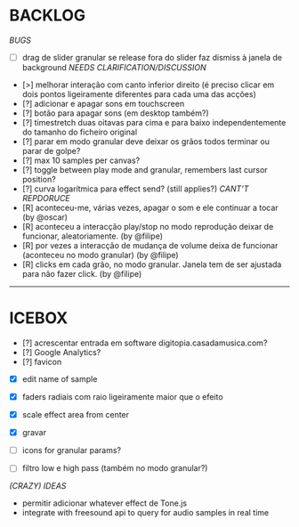 # BACKLOG

*BUGS*
- [ ] drag de slider granular se release fora do slider faz dismiss à janela de background
*NEEDS CLARIFICATION/DISCUSSION*
- [>] melhorar interação com canto inferior direito (é preciso clicar em dois pontos ligeiramente diferentes para cada uma das acções)
- [?] adicionar e apagar sons em touchscreen
- [?] botão para apagar sons (em desktop também?)
- [?] timestretch duas oitavas para cima e para baixo independentemente do tamanho do ficheiro original
- [?] parar em modo granular deve deixar os grãos todos terminar ou parar de golpe?
- [?] max 10 samples per canvas?
- [?] toggle between play mode and granular, remembers last cursor position?
- [?] curva logarítmica para effect send? (still applies?)
*CANT'T REPDORUCE*
- [R] aconteceu-me, várias vezes, apagar o som e ele continuar a tocar (by @oscar)
- [R] aconteceu a interacção play/stop no modo reprodução deixar de funcionar, aleatoriamente. (by @filipe)
- [R] por vezes a interacção de mudança de volume deixa de funcionar (aconteceu no modo granular) (by @filipe)
- [R] clicks em cada grão, no modo granular. Janela tem de ser ajustada para não fazer click. (by @filipe)

---------

# ICEBOX
- [?] acrescentar entrada em software digitopia.casadamusica.com?
- [?] Google Analytics?
- [?] favicon

- [x] edit name of sample
- [x] faders radiais com raio ligeiramente maior que o efeito
- [x] scale effect area from center
- [x] gravar

- [ ] icons for granular params?
- [ ] filtro low e high pass (também no modo granular?)

*(CRAZY) IDEAS*
- permitir adicionar whatever effect de Tone.js
- integrate with freesound api to query for audio samples in real time
